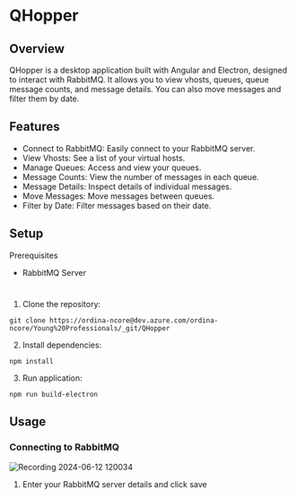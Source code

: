 # QHopper

## Overview
QHopper is a desktop application built with Angular and Electron, designed to interact with RabbitMQ. It allows you to view vhosts, queues, queue message counts, and message details. You can also move messages and filter them by date.

## Features
- Connect to RabbitMQ: Easily connect to your RabbitMQ server.
- View Vhosts: See a list of your virtual hosts.
- Manage Queues: Access and view your queues.
- Message Counts: View the number of messages in each queue.
- Message Details: Inspect details of individual messages.
- Move Messages: Move messages between queues.
- Filter by Date: Filter messages based on their date.




## Setup
Prerequisites
- RabbitMQ Server
#
1. Clone the repository:
```
git clone https://ordina-ncore@dev.azure.com/ordina-ncore/Young%20Professionals/_git/QHopper
```

2. Install dependencies:
```
npm install
```
3. Run application:
```
npm run build-electron
```
## Usage
### Connecting to RabbitMQ
![Recording 2024-06-12 120034](https://github.com/kubatemer/qhopper-test/assets/71670720/6ab0386c-9819-498e-a78b-39ab750fc224)
1. Enter your RabbitMQ server details and click save
